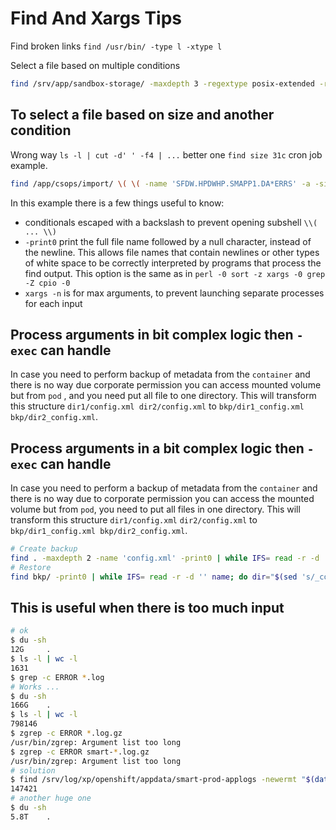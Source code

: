 # Find And Xargs Tips
Find broken links `find /usr/bin/ -type l -xtype l`

Select a file based on multiple conditions

```bash
find /srv/app/sandbox-storage/ -maxdepth 3 -regextype posix-extended -regex ".*(docx|txt|tsv|csv|pdf|json|zip)" -mtime +30 -type f -delete
```

## To select a file based on size and another condition

Wrong way  `ls -l | cut -d' ' -f4 | ...` better one  `find size 31c` cron job example.

```bash
find /app/csops/import/ \( \( -name 'SFDW.HPDWHP.SMAPP1.DA*ERRS' -a -size 31c \) -o \( -name 'ASSC.ADSPP1.SMAPP1.FZ*ERRS' -a -size 59c \) -o \( -name 'CTBR.YB0A00.SMAPP1.SK*ERRS' -a -size 268c \) -o \( -name 'CLSC.CLMPP1.SMAPP1.VR*ERRS' -a -size 109c \) -o \( -name 'CLUN.CLMPP1.SMAPP1.UN*ERRS' -a -size 663c \) -o \( -name 'COLI.CSCOLL.SMAPP1.CI*ERRS' -a  -size 83c \) -o \( -name 'TMBR.CSCOLL.SMAPP1.AT*ERRS' -a -size 362c \) \) -print0 | xargs -n 1000 -0 mv -t /app/csops/archiv/
```

In this example there is a few things useful to know:

- conditionals escaped with a backslash to prevent opening subshell `\\( ... \\)`
- `-print0` print the full file name followed by a null character, instead of the newline. This allows file names that contain newlines or other types of white space to be correctly interpreted by programs that process the find output. This option is the same as in `perl -0 sort -z xargs -0 grep -Z cpio -0`
- `xargs -n` is for max arguments, to prevent launching separate processes for each input

## Process arguments in bit complex logic then `-exec` can handle

In case you need to perform backup of metadata from the `container` and there is no way due corporate permission you can access mounted volume but from `pod` , and you need put all file to one directory. This will  transform this structure `dir1/config.xml dir2/config.xml` to `bkp/dir1_config.xml bkp/dir2_config.xml`.

## Process arguments in a bit complex logic then `-exec` can handle

In case you need to perform a backup of metadata from the `container` and there is no way due to corporate permission you can access the mounted volume but from `pod`, you need to put all files in one directory. This will transform this structure `dir1/config.xml` `dir2/config.xml` to `bkp/dir1_config.xml bkp/dir2_config.xml`.

```bash
# Create backup
find . -maxdepth 2 -name 'config.xml' -print0 | while IFS= read -r -d '' dir; do name="$(sed 's/\.\///g; s/\//_/g' <<< ${dir})"; cp "${dir}" "bkp/${name}"; done
# Restore
find bkp/ -print0 | while IFS= read -r -d '' name; do dir="$(sed 's/_config.xml//; s/bkp\///' <<< ${name})"; mkdir -p "${dir}"; cp "${name}" "${dir}/config.xml" ; done
```

## This is useful when there is too much input

```bash
# ok
$ du -sh
12G     .
$ ls -l | wc -l
1631
$ grep -c ERROR *.log
# Works ...
$ du -sh
166G    .
$ ls -l | wc -l
798146
$ zgrep -c ERROR *.log.gz
/usr/bin/zgrep: Argument list too long
$ zgrep -c ERROR smart-*.log.gz
/usr/bin/zgrep: Argument list too long
# solution
$ find /srv/log/xp/openshift/appdata/smart-prod-applogs -newermt "$(date -d "2 day ago" +"%Y-%m-%d")" ! -newermt "$(date +"%Y-%m-%d")"  -name "smart-*" -exec zgrep -c ERROR {} \; | awk  '{sum+=int($0)}END{print sum}'
147421
# another huge one 
$ du -sh
5.8T    .
```
